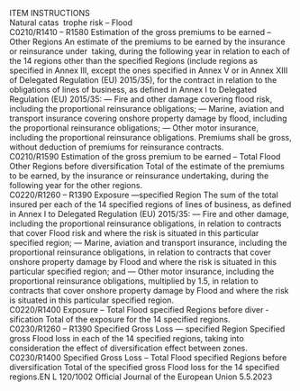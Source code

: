  
ITEM  INSTRUCTIONS  
Natural catas ­
trophe risk – 
Flood  
C0210/R1410 – 
R1580  Estimation of the gross 
premiums to be earned – 
Other Regions  An estimate of the premiums to be earned by the insurance or reinsurance under ­
taking, during the following year in relation to each of the 14 regions other than 
the specified Regions (include regions as specified in Annex III, except the ones 
specified in Annex V or in Annex XIII of Delegated Regulation (EU) 2015/35), for 
the contract in relation to the obligations of lines of business, as defined in Annex 
I to Delegated Regulation (EU) 2015/35: 
— Fire and other damage covering flood risk, including the proportional 
reinsurance obligations; 
— Marine, aviation and transport insurance covering onshore property damage 
by flood, including the proportional reinsurance obligations; 
— Other motor insurance, including the proportional reinsurance obligations. 
Premiums shall be gross, without deduction of premiums for reinsurance 
contracts.  
C0210/R1590  Estimation of the gross 
premium to be earned – Total 
Flood Other Regions before 
diversification  Total of the estimate of the premiums to be earned, by the insurance or 
reinsurance undertaking, during the following year for the other regions.  
C0220/R1260 – 
R1390  Exposure —specified Region  The sum of the total insured per each of the 14 specified regions of lines of 
business, as defined in Annex I to Delegated Regulation (EU) 2015/35: 
— Fire and other damage, including the proportional reinsurance obligations, in 
relation to contracts that cover Flood risk and where the risk is situated in this 
particular specified region; 
— Marine, aviation and transport insurance, including the proportional 
reinsurance obligations, in relation to contracts that cover onshore property 
damage by Flood and where the risk is situated in this particular specified 
region; and 
— Other motor insurance, including the proportional reinsurance obligations, 
multiplied by 1.5, in relation to contracts that cover onshore property 
damage by Flood and where the risk is situated in this particular specified 
region.  
C0220/R1400  Exposure – Total Flood 
specified Regions before diver ­
sification  Total of the exposure for the 14 specified regions.  
C0230/R1260 – 
R1390  Specified Gross Loss — 
specified Region  Specified gross Flood loss in each of the 14 specified regions, taking into 
consideration the effect of diversification effect between zones.  
C0230/R1400  Specified Gross Loss – Total 
Flood specified Regions before 
diversification  Total of the specified gross Flood loss for the 14 specified regions.EN  L 120/1002 Official Journal of the European Union 5.5.2023